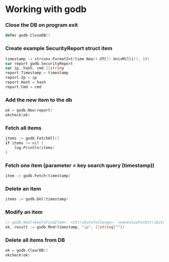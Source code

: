 # Working with godb

### Close the DB on program exit
```go
defer godb.CloseDB()
```

### Create example SecurityReport struct item
```go
timestamp := strconv.FormatInt(time.Now().UTC().UnixMilli(), 10)
var report godb.SecurityReport
var ip, hash, cmd []string
report.Timestamp = timestamp
report.Ip = ip
report.Hash = hash
report.Cmd = cmd
```

### Add the new item to the db
```go
ok = godb.New(report)
okcheck(ok)
```

### Fetch all items
```go
items := godb.FetchAll()
if items != nil {
    log.Println(items)
}
```

### Fetch one item (parameter = key search query (timestamp))
```go
item := godb.Fetch(timestamp)
```

### Delete an item
```go
items := godb.Del(timestamp)
```

### Modify an item
```go
// godb.Mod(<keyToFindItem>, <attributeToChange>, <newValueForAttribute>)
ok, result := godb.Mod(timestamp, "ip", []string{""})
```

### Delete all items from DB
```go
ok = godb.ClearDB()
okcheck(ok)
```